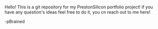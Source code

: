 Hello! This is a git repository for my PrestonSilicon portfolio project! if you have any question's ideas feel free to do it, you cn reach out to me here!

-pBrained
